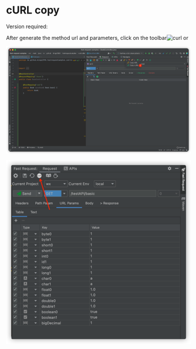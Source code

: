 # cURL copy

Version required: <Badge text="1.1.4" />

After generate the method url and parameters, click on the toolbar![curl](../../../.vuepress/public/img/icon/curl_dark.svg) or <i class="icon iconfont icon-curl1"></i>

![curlCopyNew](../../../.vuepress/public/img/curlCopyNew.png)

![curl](../../../.vuepress/public/img/curl_en.png)
